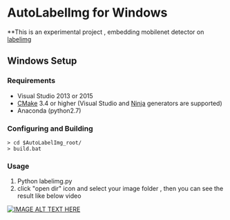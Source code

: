 # AutoLabelImg for Windows

**This is an experimental project , embedding mobilenet detector on [labelimg](https://github.com/tzutalin/labelImg) 

## Windows Setup

### Requirements

 - Visual Studio 2013 or 2015
 - [CMake](https://cmake.org/) 3.4 or higher (Visual Studio and [Ninja](https://ninja-build.org/) generators are supported)
 - Anaconda (python2.7)
 
### Configuring and Building 

```
> cd $AutoLabelImg_root/
> build.bat
```

### Usage

1. Python labelimg.py
2. click "open dir" icon and select your image folder , then you can see the result like below video

[![IMAGE ALT TEXT HERE](https://img.youtube.com/vi/AJwl5agRRyY/0.jpg)](https://www.youtube.com/watch?v=AJwl5agRRyY)

